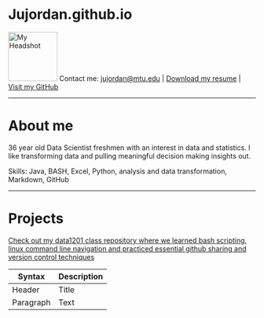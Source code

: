 # Jujordan.github.io
<img src="{{ Jujordan.github.io }}/MTU_headshot.jpg" alt="My Headshot" width="100" height="auto">  Contact me: jujordan@mtu.edu |
[Download my resume](Jordan%20Justin%20Resume%2009-24-2024%202.pdf) | [Visit my GitHub](https://github.com/Jujordan)


---
# About me 
36 year old Data Scientist freshmen with an interest in data and statistics. I like transforming data and pulling meaningful decision making insights out.

Skills: Java, BASH, Excel, Python, analysis and data transformation, Markdown, GitHub

---
# Projects
  [Check out my data1201 class repository where we learned bash scripting, linux command line navigation and practiced essential github sharing and version control techniques](https://github.com/Jujordan/data1201)



| Syntax | Description |
| --- | ----------- |
| Header | Title |
| Paragraph | Text |
